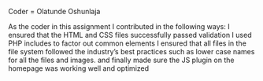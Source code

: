 
Coder = Olatunde Oshunlaja

As the coder in this assignment I contributed in the following ways:
I ensured that the HTML and CSS files successfully passed validation
I  used  PHP includes to factor out common elements
I ensured that all files in the file system followed the industry’s best practices such as lower case names for all the files and images.
and finally made sure the JS plugin on the homepage was working well and optimized

